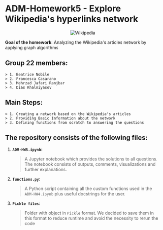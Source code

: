 # ADM-Homework5 - Explore Wikipedia's hyperlinks network


<p align="center"> 
    <img src="https://camo.githubusercontent.com/e19c873d53f273528653c1c1f577689464f844859e364cbf6e1c9c65a37c8472/68747470733a2f2f63727970746f6272696566696e672e636f6d2f77702d636f6e74656e742f75706c6f6164732f323031382f30342f57696b6970656469612d616e642d526571756573742d4e6574776f726b2d656e61626c652d646f6e6f72732d746f2d646f6e6174652d696e2d63727970746f63757272656e63792e6a7067" alt="Wikipedia">
 </p>

**Goal of the homework**: Analyzing the Wikipedia's articles network by applying graph algorithms

## Group 22 members:
    > 1. Beatrice Nobile
    > 2. Francesca Casarano
    > 3. Mehrzad Jafari Ranjbar
    > 4. Dias Khalniyasov

## Main Steps:
    > 1. Creating a network based on the Wikipedia's articles
    > 2. Providing Basic Information about the network
    > 3. Defining functions from scratch to answering the questions


## The repository consists of the following files:

1. __`ADM-HW5.ipynb`__: 
	> A Jupyter notebook which provides the solutions to all questions. The notebook consists of outputs, comments, visualizations and further explanations.
2. __`functions.py`__:
    > A Python script containing all the custom functions used in the `ADM-HW4.ipynb` plus useful docstrings for the user.  
3. __`Pickle files`__:
    > Folder with object in `Pickle` format. We decided to save them in this format to reduce runtime and avoid the necessity to rerun the code



 
